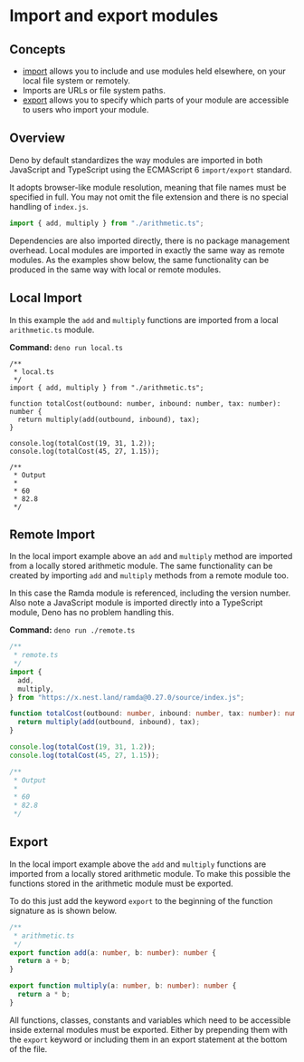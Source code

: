 # Import and export modules

## Concepts

- [import](https://developer.mozilla.org/en-US/docs/Web/JavaScript/Reference/Statements/import)
  allows you to include and use modules held elsewhere, on your local file
  system or remotely.
- Imports are URLs or file system paths.
- [export](https://developer.mozilla.org/en-US/docs/Web/JavaScript/Reference/Statements/export)
  allows you to specify which parts of your module are accessible to users who
  import your module.

## Overview

Deno by default standardizes the way modules are imported in both JavaScript and
TypeScript using the ECMAScript 6 `import/export` standard.

It adopts browser-like module resolution, meaning that file names must be
specified in full. You may not omit the file extension and there is no special
handling of `index.js`.

```js ignore
import { add, multiply } from "./arithmetic.ts";
```

Dependencies are also imported directly, there is no package management
overhead. Local modules are imported in exactly the same way as remote modules.
As the examples show below, the same functionality can be produced in the same
way with local or remote modules.

## Local Import

In this example the `add` and `multiply` functions are imported from a local
`arithmetic.ts` module.

**Command:** `deno run local.ts`

```ts, ignore
/**
 * local.ts
 */
import { add, multiply } from "./arithmetic.ts";

function totalCost(outbound: number, inbound: number, tax: number): number {
  return multiply(add(outbound, inbound), tax);
}

console.log(totalCost(19, 31, 1.2));
console.log(totalCost(45, 27, 1.15));

/**
 * Output
 *
 * 60
 * 82.8
 */
```

## Remote Import

In the local import example above an `add` and `multiply` method are imported
from a locally stored arithmetic module. The same functionality can be created
by importing `add` and `multiply` methods from a remote module too.

In this case the Ramda module is referenced, including the version number. Also
note a JavaScript module is imported directly into a TypeScript module, Deno has
no problem handling this.

**Command:** `deno run ./remote.ts`

```ts
/**
 * remote.ts
 */
import {
  add,
  multiply,
} from "https://x.nest.land/ramda@0.27.0/source/index.js";

function totalCost(outbound: number, inbound: number, tax: number): number {
  return multiply(add(outbound, inbound), tax);
}

console.log(totalCost(19, 31, 1.2));
console.log(totalCost(45, 27, 1.15));

/**
 * Output
 *
 * 60
 * 82.8
 */
```

## Export

In the local import example above the `add` and `multiply` functions are
imported from a locally stored arithmetic module. To make this possible the
functions stored in the arithmetic module must be exported.

To do this just add the keyword `export` to the beginning of the function
signature as is shown below.

```ts
/**
 * arithmetic.ts
 */
export function add(a: number, b: number): number {
  return a + b;
}

export function multiply(a: number, b: number): number {
  return a * b;
}
```

All functions, classes, constants and variables which need to be accessible
inside external modules must be exported. Either by prepending them with the
`export` keyword or including them in an export statement at the bottom of the
file.
